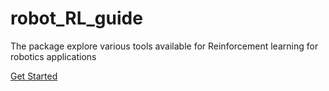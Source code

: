 # robot_RL_guide

The package explore various tools available for Reinforcement learning for robotics applications

[Get Started](./docs/source/index.rst)